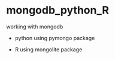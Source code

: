 # mongodb_python_R
working with mongodb <br>

- python using pymongo package <br>

- R using mongolite package
